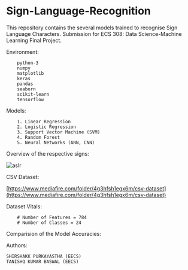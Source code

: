 # Sign-Language-Recognition
This repository contains the several models trained to recognise Sign Language Characters.
Submission for ECS 308: Data Science-Machine Learning Final Project.<br />


Environment:

        python-3
        numpy
        matplotlib
        keras
        pandas
        seaborn
        scikit-learn
        tensorflow

Models:

        1. Linear Regression
        2. Logistic Regression
        3. Support Vector Machine (SVM)
        4. Random Forest
        5. Neural Networks (ANN, CNN)

Overview of the respective signs:<br />

![aslr](https://user-images.githubusercontent.com/32801148/117553139-65285d00-b06d-11eb-9bb9-28a2393e68c0.PNG)

CSV Dataset:<br />

[https://www.mediafire.com/folder/4g3hfsh1egx6m/csv-dataset](https://www.mediafire.com/folder/4g3hfsh1egx6m/csv-dataset)


Dataset Vitals:

        # Number of Features = 784
        # Number of Classes = 24

Comparision of the Model Accuracies:

Authors:

    SHIRSHAKK PURKAYASTHA (EECS)
    TANISHQ KUMAR BASWAL (EECS)
